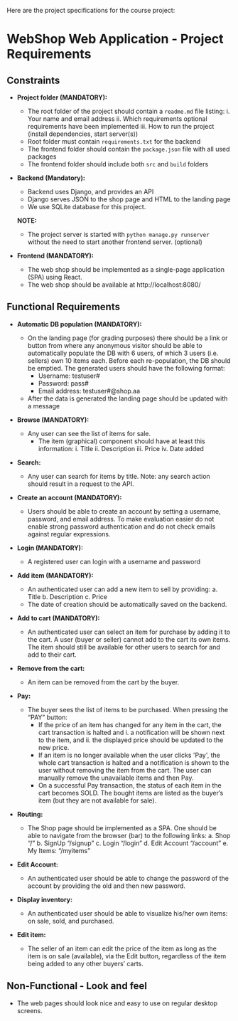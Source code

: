 Here are the project specifications for the course project:


# WebShop Web Application - Project Requirements

## Constraints
- **Project folder (MANDATORY):**
  - The root folder of the project should contain a `readme.md` file listing:
    i. Your name and email address
    ii. Which requirements optional requirements have been implemented
    iii. How to run the project (install dependencies, start server(s))
  - Root folder must contain `requirements.txt` for the backend
  - The frontend folder should contain the `package.json` file with all used packages
  - The frontend folder should include both `src` and `build` folders

- **Backend (Mandatory):**
  - Backend uses Django, and provides an API
  - Django serves JSON to the shop page and HTML to the landing page
  - We use SQLite database for this project.
  
  **NOTE:**
  - The project server is started with `python manage.py runserver` without the need to start another frontend server. (optional)

- **Frontend (MANDATORY):**
  - The web shop should be implemented as a single-page application (SPA) using React.
  - The web shop should be available at http://localhost:8080/

## Functional Requirements
- **Automatic DB population (MANDATORY):**
  - On the landing page (for grading purposes) there should be a link or button from where any anonymous visitor should be able to automatically populate the DB with 6 users, of which 3 users (i.e. sellers) own 10 items each. Before each re-population, the DB should be emptied. The generated users should have the following format:
    - Username: testuser#
    - Password: pass#
    - Email address: testuser#@shop.aa
  - After the data is generated the landing page should be updated with a message

- **Browse (MANDATORY):**
  - Any user can see the list of items for sale.
    - The item (graphical) component should have at least this information:
      i. Title
      ii. Description
      iii. Price
      iv. Date added

- **Search:**
  - Any user can search for items by title. Note: any search action should result in a request to the API.

- **Create an account (MANDATORY):**
  - Users should be able to create an account by setting a username, password, and email address. To make evaluation easier do not enable strong password authentication and do not check emails against regular expressions.

- **Login (MANDATORY):**
  - A registered user can login with a username and password

- **Add item (MANDATORY):**
  - An authenticated user can add a new item to sell by providing:
    a. Title
    b. Description
    c. Price
  - The date of creation should be automatically saved on the backend.

- **Add to cart (MANDATORY):**
  - An authenticated user can select an item for purchase by adding it to the cart. A user (buyer or seller) cannot add to the cart its own items. The item should still be available for other users to search for and add to their cart.

- **Remove from the cart:**
  - An item can be removed from the cart by the buyer.

- **Pay:**
  - The buyer sees the list of items to be purchased. When pressing the “PAY” button:
    - If the price of an item has changed for any item in the cart, the cart transaction is halted and
      i. a notification will be shown next to the item, and
      ii. the displayed price should be updated to the new price.
    - If an item is no longer available when the user clicks 'Pay', the whole cart transaction is halted and a notification is shown to the user without removing the item from the cart. The user can manually remove the unavailable items and then Pay.
    - On a successful Pay transaction, the status of each item in the cart becomes SOLD. The bought items are listed as the buyer’s item (but they are not available for sale).

- **Routing:**
  - The Shop page should be implemented as a SPA. One should be able to navigate from the browser (bar) to the following links:
    a. Shop “/”
    b. SignUp “/signup”
    c. Login “/login”
    d. Edit Account “/account”
    e. My Items: “/myitems”

- **Edit Account:**
  - An authenticated user should be able to change the password of the account by providing the old and then new password.

- **Display inventory:**
  - An authenticated user should be able to visualize his/her own items: on sale, sold, and purchased.

- **Edit item:**
  - The seller of an item can edit the price of the item as long as the item is on sale (available), via the Edit button, regardless of the item being added to any other buyers’ carts.

## Non-Functional - Look and feel
- The web pages should look nice and easy to use on regular desktop screens.
